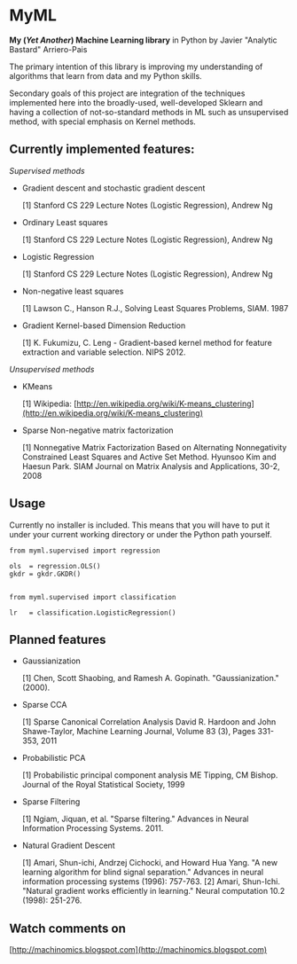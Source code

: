 MyML
==============

**My (*Yet Another*) Machine Learning library** in Python by Javier "Analytic Bastard"
Arriero-Pais

The primary intention of this library is improving my understanding of algorithms
that learn from data and my Python skills.

Secondary goals of this project are integration of the techniques implemented
here into the broadly-used, well-developed Sklearn and having a collection of
not-so-standard methods in ML such as unsupervised method, with special
emphasis on Kernel methods.


Currently implemented features:
--------------

*Supervised methods*

  
- Gradient descent and stochastic gradient descent

  [1] Stanford CS 229 Lecture Notes (Logistic Regression), Andrew Ng
  

- Ordinary Least squares

  [1] Stanford CS 229 Lecture Notes (Logistic Regression), Andrew Ng


- Logistic Regression

  [1] Stanford CS 229 Lecture Notes (Logistic Regression), Andrew Ng
  

- Non-negative least squares

  [1] Lawson C., Hanson R.J., Solving Least Squares Problems, SIAM. 1987


- Gradient Kernel-based Dimension Reduction

  [1] K. Fukumizu, C. Leng - Gradient-based kernel method for feature 
      extraction and variable selection. NIPS 2012.
       

*Unsupervised methods*

- KMeans

  [1] Wikipedia: [http://en.wikipedia.org/wiki/K-means_clustering](http://en.wikipedia.org/wiki/K-means_clustering)
  

- Sparse Non-negative matrix factorization

  [1] Nonnegative Matrix Factorization Based on Alternating Nonnegativity
      Constrained Least Squares and Active Set Method. Hyunsoo Kim and
      Haesun Park. SIAM Journal on Matrix Analysis and Applications, 30-2,
      2008
      


Usage
--------------
Currently no installer is included. This means that you will have to put it
under your current working directory or under the Python path yourself.

	from myml.supervised import regression

	ols  = regression.OLS()
	gkdr = gkdr.GKDR()


	from myml.supervised import classification

	lr   = classification.LogisticRegression()




Planned features
--------------

- Gaussianization

  [1] Chen, Scott Shaobing, and Ramesh A. Gopinath. "Gaussianization." (2000).

- Sparse CCA

  [1] Sparse Canonical Correlation Analysis
	  David R. Hardoon and John Shawe-Taylor, Machine Learning Journal,
	  Volume 83 (3), Pages 331-353, 2011

- Probabilistic PCA

  [1] Probabilistic principal component analysis
      ME Tipping, CM Bishop. Journal of the Royal Statistical Society, 1999

- Sparse Filtering

  [1] Ngiam, Jiquan, et al. "Sparse filtering."
      Advances in Neural Information Processing Systems. 2011.

- Natural Gradient Descent

  [1] Amari, Shun-ichi, Andrzej Cichocki, and Howard Hua Yang.
      "A new learning algorithm for blind signal separation."
      Advances in neural information processing systems (1996): 757-763.
  [2] Amari, Shun-Ichi. "Natural gradient works efficiently in learning."
      Neural computation 10.2 (1998): 251-276.



Watch comments on
--------------

[http://machinomics.blogspot.com](http://machinomics.blogspot.com)